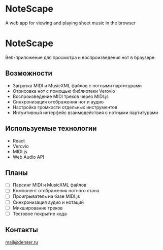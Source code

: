 # NoteScape

A web app for viewing and playing sheet music in the browser

# NoteScape

Веб-приложение для просмотра и воспроизведения нот в браузере.

## Возможности

- Загрузка MIDI и MusicXML файлов с нотными партитурами
- Отрисовка нот с помощью библиотеки Verovio
- Воспроизведение MIDI треков через MIDI.js
- Синхронизация отображения нот и аудио
- Настройка громкости отдельных инструментов
- Интуитивный интерфейс взаимодействия с нотными партитурами

## Используемые технологии

- React
- Verovio
- MIDI.js
- Web Audio API

## Планы

- [ ] Парсинг MIDI и MusicXML файлов  
- [ ] Компонент отображения нотного стана
- [ ] Проигрыватель на базе MIDI.js
- [ ] Синхронизация аудио и нотаций
- [ ] Микширование треков
- [ ] Тестовое покрытие кода

## Контакты

mail@denser.ru

